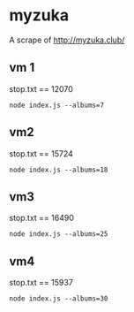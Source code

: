 # myzuka

A scrape of http://myzuka.club/

## vm 1

stop.txt == 12070

```
node index.js --albums=7
```

## vm2

stop.txt == 15724

```
node index.js --albums=18
```

## vm3

stop.txt == 16490

```
node index.js --albums=25
```

## vm4

stop.txt == 15937

```
node index.js --albums=30
```
